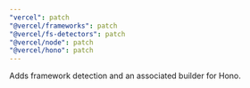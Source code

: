 ```yaml
---
"vercel": patch
"@vercel/frameworks": patch
"@vercel/fs-detectors": patch
"@vercel/node": patch
"@vercel/hono": patch
---
```


Adds framework detection and an associated builder for Hono. 
